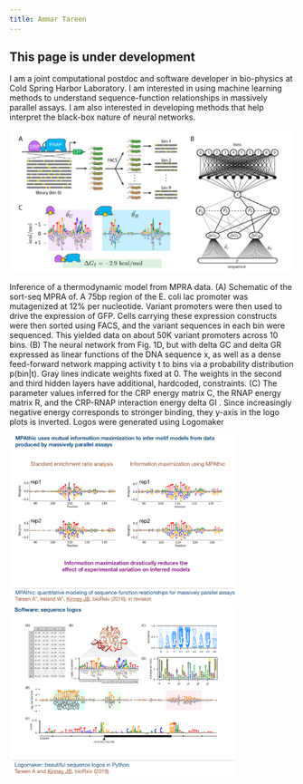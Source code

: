 ```yaml
---
title: Ammar Tareen
---
```


## This page is under development

I am a joint computational postdoc and software developer in bio-physics at Cold Spring Harbor Laboratory. 
I am interested in using machine learning methods to understand sequence-function relationships in massively parallel assays. 
I am also interested in developing methods that help interpret the black-box nature of neural networks. 
   
<img src="bp_nn.png">

Inference of a thermodynamic model from MPRA data. (A) Schematic of the sort-seq MPRA of. A
75bp region of the E. coli lac promoter was mutagenized at 12% per nucleotide. Variant promoters were then used to
drive the expression of GFP. Cells carrying these expression constructs were then sorted using FACS, and the variant
sequences in each bin were sequenced. This yielded data on about 50K variant promoters across 10 bins. (B) The
neural network from Fig. 1D, but with delta GC and delta GR expressed as linear functions of the DNA sequence x, as well as
a dense feed-forward network mapping activity t to bins via a probability distribution p(bin|t). Gray lines indicate
weights fixed at 0. The weights in the second and third hidden layers have additional, hardcoded, constraints. (C) The
parameter values inferred for the CRP energy matrix C, the RNAP energy matrix R, and the CRP-RNAP interaction
energy delta GI . Since increasingly negative energy corresponds to stronger binding, they y-axis in the logo plots is
inverted. Logos were generated using Logomaker

<img src="mpathic.png" width="400" height="300">
<img src="logomaker.png" width="400" height="300">